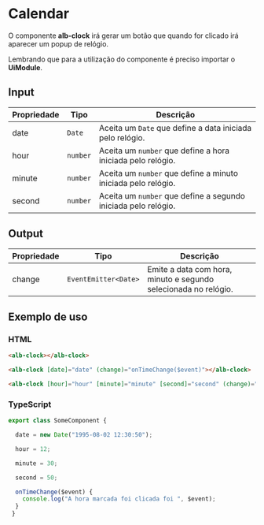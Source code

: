# Calendar

O componente **alb-clock** irá gerar um botão que quando for clicado irá aparecer um popup de relógio.

Lembrando que para a utilização do componente é preciso importar o **UiModule**.

## Input

| Propriedade   | Tipo           | Descrição                                                      |
| -----------   | -------------- | -------------------------------------------------------------- |
| date          | `Date`         | Aceita um `Date` que define a data iniciada pelo relógio.      |
| hour          | `number`       | Aceita um `number` que define a hora iniciada pelo relógio.    |
| minute        | `number`       | Aceita um `number` que define a minuto iniciada pelo relógio.  |
| second        | `number`       | Aceita um `number` que define a segundo iniciada pelo relógio. |

## Output

| Propriedade   | Tipo                 | Descrição                                                       |
| -----------   | -------------------- |---------------------------------------------------------------- |
| change        | `EventEmitter<Date>` | Emite a data com hora, minuto e segundo selecionada no relógio. |

## Exemplo de uso

### HTML

```html
<alb-clock></alb-clock>
```

```html
<alb-clock [date]="date" (change)="onTimeChange($event)"></alb-clock>
```

```html
<alb-clock [hour]="hour" [minute]="minute" [second]="second" (change)="onTimeChange($event)"></alb-clock>
```

### TypeScript

```javascript
export class SomeComponent {

  date = new Date("1995-08-02 12:30:50");

  hour = 12;

  minute = 30;

  second = 50;

  onTimeChange($event) {
    console.log("A hora marcada foi clicada foi ", $event);
  }
 }
```
